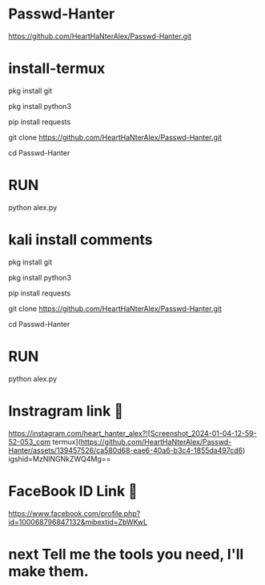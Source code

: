 # Passwd-Hanter
https://github.com/HeartHaNterAlex/Passwd-Hanter.git











# install-termux


pkg install git

pkg install python3

pip install requests

git clone https://github.com/HeartHaNterAlex/Passwd-Hanter.git

cd Passwd-Hanter

# RUN

python alex.py


# kali install comments


pkg install git

pkg install python3

pip install requests

git clone https://github.com/HeartHaNterAlex/Passwd-Hanter.git

cd Passwd-Hanter

# RUN

python alex.py

# Instragram link 🔗
https://instagram.com/heart_hanter_alex?![Screenshot_2024-01-04-12-59-52-053_com termux](https://github.com/HeartHaNterAlex/Passwd-Hanter/assets/139457526/ca580d68-eae6-40a6-b3c4-1855da497cd6)
igshid=MzNlNGNkZWQ4Mg==

# FaceBook ID Link         👀
https://www.facebook.com/profile.php?id=100068796847132&mibextid=ZbWKwL


# next Tell me the tools you need, I'll make them.



